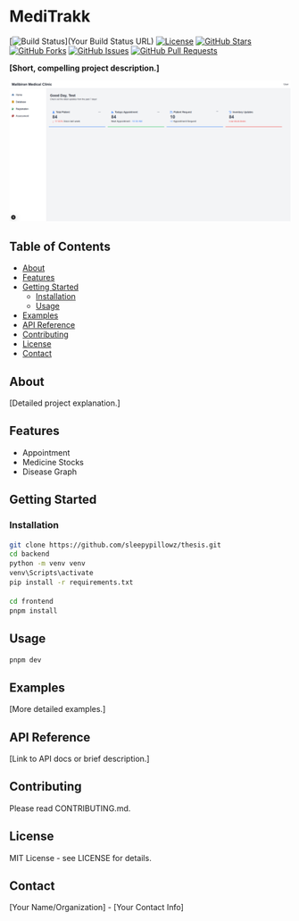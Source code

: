 # MediTrakk

[![Build Status](https://img.shields.io/your-build-status-badge.svg)](Your Build Status URL)
[![License](https://img.shields.io/badge/License-MIT-yellow.svg)](LICENSE)
[![GitHub Stars](https://img.shields.io/github/stars/sleepypillowz/thesis.svg?style=social)](https://github.com/sleepypillowz/thesis)
[![GitHub Forks](https://img.shields.io/github/forks/sleepypillowz/thesis.svg?style=social)](https://github.com/sleepypillowz/thesis)
[![GitHub Issues](https://img.shields.io/github/issues/sleepypillowz/thesis)](https://github.com/sleepypillowz/thesis/issues)
[![GitHub Pull Requests](https://img.shields.io/github/pulls/sleepypillowz/thesis)](https://github.com/sleepypillowz/thesis/pulls)

**[Short, compelling project description.]**

![Project Screenshot](public/admin.png)

## Table of Contents

-   [About](#about)
-   [Features](#features)
-   [Getting Started](#getting-started)
    -   [Installation](#installation)
    -   [Usage](#usage)
-   [Examples](#examples)
-   [API Reference](#api-reference)
-   [Contributing](#contributing)
-   [License](#license)
-   [Contact](#contact)

## About

[Detailed project explanation.]

## Features

*   Appointment
*   Medicine Stocks
*   Disease Graph

## Getting Started

### Installation

```bash
git clone https://github.com/sleepypillowz/thesis.git
cd backend
python -m venv venv
venv\Scripts\activate
pip install -r requirements.txt

cd frontend
pnpm install
```
## Usage
```
pnpm dev
```

## Examples

[More detailed examples.]
## API Reference

[Link to API docs or brief description.]
## Contributing

Please read CONTRIBUTING.md.
## License

MIT License - see LICENSE for details.
## Contact

[Your Name/Organization] - [Your Contact Info]
